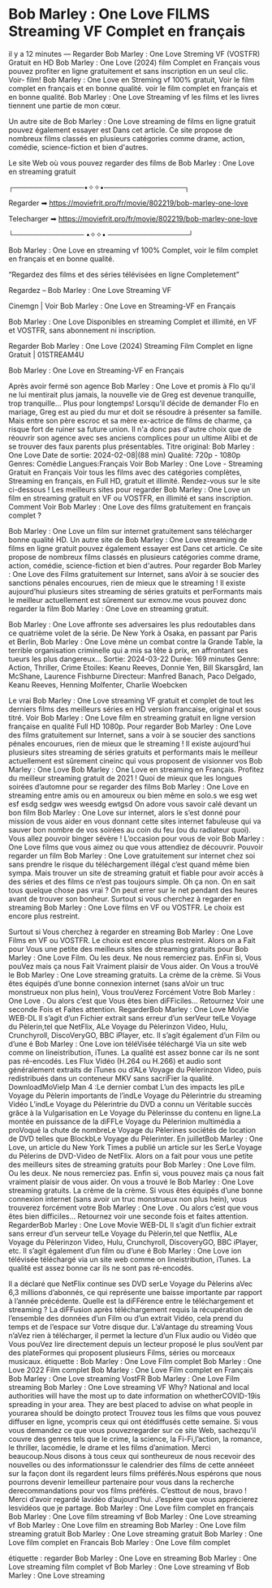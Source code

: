 # Bob Marley : One Love FILMS Streaming VF Complet en français

il y a 12 minutes — Regarder Bob Marley : One Love Streming VF (VOSTFR) Gratuit en HD Bob Marley : One Love (2024) film Complet en Français vous pouvez profiter en ligne gratuitement et sans inscription en un seul clic. Voir- film! Bob Marley : One Love en Streming vf 100% gratuit, Voir le film complet en français et en bonne qualité. voir le film complet en français et en bonne qualité. Bob Marley : One Love Streaming vf les films et les livres tiennent une partie de mon cœur.

Un autre site de Bob Marley : One Love streaming de films en ligne gratuit pouvez également essayer est Dans cet article. Ce site propose de nombreux films classés en plusieurs catégories comme drame, action, comédie, science-fiction et bien d'autres.

Le site Web où vous pouvez regarder des films de Bob Marley : One Love en streaming gratuit

┌──────────────•✧✧•────────────────┐

Regarder ➡  https://moviefrit.pro/fr/movie/802219/bob-marley-one-love

Telecharger ➡  https://moviefrit.pro/fr/movie/802219/bob-marley-one-love

└────────────── •✧✧• ────────────────┘

Bob Marley : One Love en streaming vf 100% Complet, voir le film complet en français et en bonne qualité.

“Regardez des films et des séries télévisées en ligne Completement”

Regardez – Bob Marley : One Love Streaming VF

Cinemgn | Voir Bob Marley : One Love en Streaming-VF en Français

Bob Marley : One Love Disponibles en streaming Complet et illimité, en VF et VOSTFR, sans abonnement ni inscription.

Regarder Bob Marley : One Love (2024) Streaming Film Complet en ligne Gratuit | 01STREAM4U

Bob Marley : One Love en Streaming-VF en Français

Après avoir fermé son agence Bob Marley : One Love et promis à Flo qu'il ne lui mentirait plus jamais, la nouvelle vie de Greg est devenue tranquille, trop tranquille… Plus pour longtemps! Lorsqu’il décide de demander Flo en mariage, Greg est au pied du mur et doit se résoudre à présenter sa famille. Mais entre son père escroc et sa mère ex-actrice de films de charme, ça risque fort de ruiner sa future union. Il n'a donc pas d'autre choix que de réouvrir son agence avec ses anciens complices pour un ultime Alibi et de se trouver des faux parents plus présentables. Titre original: Bob Marley : One Love Date de sortie: 2024-02-08|(88 min) Qualité: 720p - 1080p Genres: Comédie Langues:Français Voir Bob Marley : One Love - Streaming Gratuit en Français Voir tous les films avec des catégories complètes, Streaming en français, en Full HD, gratuit et illimité. Rendez-vous sur le site ci-dessous ! Les meilleurs sites pour regarder Bob Marley : One Love un film en streaming gratuit en VF ou VOSTFR, en illimité et sans inscription. Comment Voir Bob Marley : One Love des films gratuitement en français complet ?

Bob Marley : One Love un film sur internet gratuitement sans télécharger bonne qualité HD. Un autre site de Bob Marley : One Love streaming de films en ligne gratuit pouvez également essayer est Dans cet article. Ce site propose de nombreux films classés en plusieurs catégories comme drame, action, comédie, science-fiction et bien d'autres. Pour regarder Bob Marley : One Love des Films gratuitement sur Internet, sans aVoir à se soucier des sanctions pénales encourues, rien de mieux que le streaming ! Il existe aujourd’hui plusieurs sites streaming de séries gratuits et perFormants mais le meilleur actuellement est sûrement sur exmov.me vous pouvez donc regarder la film Bob Marley : One Love en streaming gratuit.

Bob Marley : One Love affronte ses adversaires les plus redoutables dans ce quatrième volet de la série. De New York à Osaka, en passant par Paris et Berlin, Bob Marley : One Love mène un combat contre la Grande Table, la terrible organisation criminelle qui a mis sa tête à prix, en affrontant ses tueurs les plus dangereux… Sortie: 2024-03-22 Durée: 169 minutes Genre: Action, Thriller, Crime Etoiles: Keanu Reeves, Donnie Yen, Bill Skarsgård, Ian McShane, Laurence Fishburne Directeur: Manfred Banach, Paco Delgado, Keanu Reeves, Henning Molfenter, Charlie Woebcken

Le vrai Bob Marley : One Love streaming VF gratuit et complet de tout les derniers films des meilleurs séries en HD version francaise, original et sous titré. Voir Bob Marley : One Love film en streaming gratuit en ligne version française en qualité Full HD 1080p. Pour regarder Bob Marley : One Love des films gratuitement sur Internet, sans a voir à se soucier des sanctions pénales encourues, rien de mieux que le streaming ! Il existe aujourd’hui plusieurs sites streaming de séries gratuits et performants mais le meilleur actuellement est sûrement cineinc qui vous proposent de visionner vos Bob Marley : One Love Bob Marley : One Love en streaming en Français. Profitez du meilleur streaming gratuit de 2021 ! Quoi de mieux que les longues soirées d’automne pour se regarder des films Bob Marley : One Love en streaming entre amis ou en amoureux ou bien même en solo.s we esg wet esf esdg sedgw wes weesdg ewtgsd On adore vous savoir calé devant un bon film Bob Marley : One Love sur internet, alors le s’est donné pour mission de vous aider en vous donnant cette sites internet fabuleuse qui va sauver bon nombre de vos soirées au coin du feu (ou du radiateur quoi). Vous allez pouvoir binger sévère ! L’occasion pour vous de voir Bob Marley : One Love films que vous aimez ou que vous attendiez de découvrir. Pouvoir regarder un film Bob Marley : One Love gratuitement sur internet chez soi sans prendre le risque du téléchargement illégal c’est quand même bien sympa. Mais trouver un site de streaming gratuit et fiable pour avoir accès à des séries et des films ce n’est pas toujours simple. Oh ça non. On en sait tous quelque chose pas vrai ? On peut errer sur le net pendant des heures avant de trouver son bonheur. Surtout si vous cherchez à regarder en streaming Bob Marley : One Love films en VF ou VOSTFR. Le choix est encore plus restreint.

Surtout si Vous cherchez à regarder en streaming Bob Marley : One Love Films en VF ou VOSTFR. Le choix est encore plus restreint. Alors on a Fait pour Vous une petite des meilleurs sites de streaming gratuits pour Bob Marley : One Love Film. Ou les deux. Ne nous remerciez pas. EnFin si, Vous pouVez mais ça nous Fait Vraiment plaisir de Vous aider. On Vous a trouVé le Bob Marley : One Love streaming gratuits. La crème de la crème. Si Vous êtes équipés d’une bonne connexion internet (sans aVoir un truc monstrueux non plus hein), Vous trouVerez Forcément Votre Bob Marley : One Love . Ou alors c’est que Vous êtes bien diFFiciles… Retournez Voir une seconde Fois et Faites attention. RegarderBob Marley : One Love MoVie WEB-DL Il s’agit d’un Fichier extrait sans erreur d’un serVeur telLe Voyage du Pèlerin,tel que NetFlix, ALe Voyage du Pèlerinzon Video, Hulu, Crunchyroll, DiscoVeryGO, BBC iPlayer, etc. Il s’agit également d’un Film ou d’une é Bob Marley : One Love ion téléVisée téléchargé Via un site web comme on lineistribution, iTunes. La qualité est assez bonne car ils ne sont pas ré-encodés. Les Flux Vidéo (H.264 ou H.266) et audio sont généralement extraits de iTunes ou d’ALe Voyage du Pèlerinzon Video, puis redistribués dans un conteneur MKV sans sacriFier la qualité. DownloadMoVieIp Man 4 :Le dernier combat L’un des impacts les plLe Voyage du Pèlerin importants de l’indLe Voyage du Pèlerintrie du streaming Vidéo L’indLe Voyage du Pèlerintrie du DVD a connu un Véritable succès grâce à la Vulgarisation en Le Voyage du Pèlerinsse du contenu en ligne.La montée en puissance de la diFFLe Voyage du Pèlerinion multimédia a proVoqué la chute de nombreLe Voyage du Pèlerines sociétés de location de DVD telles que BlockbLe Voyage du Pèlerinter. En juilletBob Marley : One Love, un article du New York Times a publié un article sur les SerLe Voyage du Pèlerins de DVD-Video de NetFlix. Alors on a fait pour vous une petite des meilleurs sites de streaming gratuits pour Bob Marley : One Love film. Ou les deux. Ne nous remerciez pas. Enfin si, vous pouvez mais ça nous fait vraiment plaisir de vous aider. On vous a trouvé le Bob Marley : One Love streaming gratuits. La crème de la crème. Si vous êtes équipés d’une bonne connexion internet (sans avoir un truc monstrueux non plus hein), vous trouverez forcément votre Bob Marley : One Love . Ou alors c’est que vous êtes bien difficiles… Retournez voir une seconde fois et faites attention. RegarderBob Marley : One Love Movie WEB-DL Il s’agit d’un fichier extrait sans erreur d’un serveur telLe Voyage du Pèlerin,tel que Netflix, ALe Voyage du Pèlerinzon Video, Hulu, Crunchyroll, DiscoveryGO, BBC iPlayer, etc. Il s’agit également d’un film ou d’une é Bob Marley : One Love ion télévisée téléchargé via un site web comme on lineistribution, iTunes. La qualité est assez bonne car ils ne sont pas ré-encodés.

Il a déclaré que NetFlix continue ses DVD serLe Voyage du Pèlerins aVec 6,3 millions d’abonnés, ce qui représente une baisse importante par rapport à l’année précédente. Quelle est la diFFérence entre le téléchargement et streaming ? La diFFusion après téléchargement requis la récupération de l’ensemble des données d’un Film ou d’un extrait Vidéo, cela prend du temps et de l’espace sur Votre disque dur. L’aVantage du streaming Vous n’aVez rien à télécharger, il permet la lecture d’un Flux audio ou Vidéo que Vous pouVez lire directement depuis un lecteur proposé le plus souVent par des plateFormes qui proposent plusieurs Films, séries ou morceaux musicaux. étiquette : Bob Marley : One Love Film complet Bob Marley : One Love 2022 Film complet Bob Marley : One Love Film complet en Français Bob Marley : One Love streaming VostFR Bob Marley : One Love Film streaming Bob Marley : One Love streaming VF Why? National and local authorities will have the most up to date information on whetherCOVID-19is spreading in your area. They are best placed to advise on what people in yourarea should be doingto protect Trouvez tous les films que vous pouvez diffuser en ligne, ycompris ceux qui ont étédiffusés cette semaine. Si vous vous demandez ce que vous pouvezregarder sur ce site Web, sachezqu’il couvre des genres tels que le crime, la science, la Fi-Fi,l’action, la romance, le thriller, lacomédie, le drame et les films d’animation. Merci beaucoup.Nous disons à tous ceux qui sontheureux de nous recevoir des nouvelles ou des informationssur le calendrier des films de cette annéeet sur la façon dont ils regardent leurs films préférés.Nous espérons que nous pourrons devenir lemeilleur partenaire pour vous dans la recherche derecommandations pour vos films préférés. C’esttout de nous, bravo ! Merci d’avoir regardé lavidéo d’aujourd’hui. J’espère que vous apprécierez lesvidéos que je partage. Bob Marley : One Love film complet en français Bob Marley : One Love film streaming vf Bob Marley : One Love streaming vf Bob Marley : One Love film en streaming Bob Marley : One Love film streaming gratuit Bob Marley : One Love streaming gratuit Bob Marley : One Love film complet en Francais Bob Marley : One Love film complet

étiquette :
regarder Bob Marley : One Love en streaming
Bob Marley : One Love streaming film complet vf
Bob Marley : One Love streaming vf
Bob Marley : One Love streaming 
